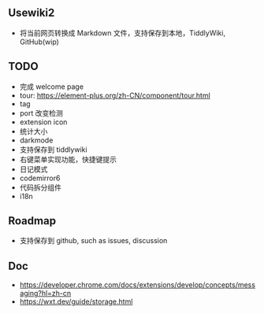 ## Usewiki2

* 将当前网页转换成 Markdown 文件，支持保存到本地，TiddlyWiki, GitHub(wip)

<!-- * element plus, tailwindcss, wxt, vue, axios -->

## TODO

* 完成 welcome page
* tour: https://element-plus.org/zh-CN/component/tour.html
* tag
* port 改变检测
* extension icon
* 统计大小
* darkmode
* 支持保存到 tiddlywiki
* 右键菜单实现功能，快捷键提示
* 日记模式
* codemirror6
* 代码拆分组件
* i18n

## Roadmap

* 支持保存到 github, such as issues, discussion

## Doc

* https://developer.chrome.com/docs/extensions/develop/concepts/messaging?hl=zh-cn
* https://wxt.dev/guide/storage.html